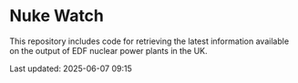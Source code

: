 # Nuke Watch

This repository includes code for retrieving the latest information available on the output of EDF nuclear power plants in the UK.

Last updated: 2025-06-07 09:15